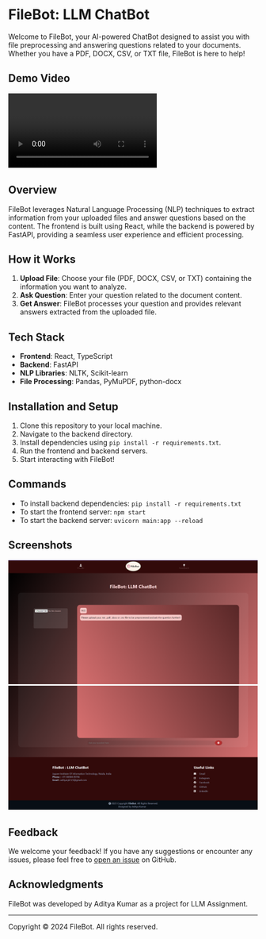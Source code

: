 ﻿# FileBot: LLM ChatBot

Welcome to FileBot, your AI-powered ChatBot designed to assist you with file preprocessing and answering questions related to your documents. Whether you have a PDF, DOCX, CSV, or TXT file, FileBot is here to help!

## Demo Video

![Click here and download raw](./demo.mp4)

## Overview

FileBot leverages Natural Language Processing (NLP) techniques to extract information from your uploaded files and answer questions based on the content. The frontend is built using React, while the backend is powered by FastAPI, providing a seamless user experience and efficient processing.

## How it Works

1. **Upload File**: Choose your file (PDF, DOCX, CSV, or TXT) containing the information you want to analyze.
2. **Ask Question**: Enter your question related to the document content.
3. **Get Answer**: FileBot processes your question and provides relevant answers extracted from the uploaded file.

## Tech Stack

- **Frontend**: React, TypeScript
- **Backend**: FastAPI
- **NLP Libraries**: NLTK, Scikit-learn
- **File Processing**: Pandas, PyMuPDF, python-docx

## Installation and Setup

1. Clone this repository to your local machine.
2. Navigate to the backend directory.
3. Install dependencies using `pip install -r requirements.txt`.
4. Run the frontend and backend servers.
5. Start interacting with FileBot!

## Commands

- To install backend dependencies: `pip install -r requirements.txt`
- To start the frontend server: `npm start`
- To start the backend server: `uvicorn main:app --reload`

## Screenshots

![Screenshot 1](./out1.png)
![Screenshot 2](./out2.png)

## Feedback

We welcome your feedback! If you have any suggestions or encounter any issues, please feel free to [open an issue](https://github.com/yourusername/FileBot/issues) on GitHub.

## Acknowledgments

FileBot was developed by Aditya Kumar as a project for LLM Assignment. 

---

Copyright © 2024 FileBot. All rights reserved.
